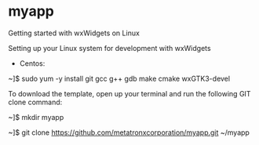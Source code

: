 # myapp

Getting started with wxWidgets on Linux

Setting up your Linux system for development with wxWidgets

* Centos:

~]$ sudo yum -y install git gcc g++ gdb make cmake wxGTK3-devel

To download the template, open up your terminal and run the following GIT clone command:

~]$ mkdir myapp

~]$ git clone https://github.com/metatronxcorporation/myapp.git ~/myapp

